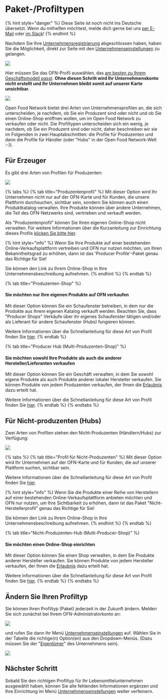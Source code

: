 # Paket-/Profiltypen

{% hint style="danger" %}
Diese Seite ist noch nicht ins Deutsche übersetzt. Wenn du mithelfen möchtest, melde dich gerne bei uns [per E-Mail](mailto:konrad@openfoodnetwork.de) oder [im Slack](https://join.slack.com/t/openfoodnetwork/shared\_invite/zt-9sjkjdlu-r02kUMP1zbrTgUhZhYPF\~A)!
{% endhint %}

Nachdem Sie Ihre [Unternehmensregistrierung](../register-and-create-your-profile.md) abgeschlossen haben, haben Sie die Möglichkeit, direkt zur Seite mit den [Unternehmenseinstellungen](enterprise-settings.md) zu gelangen.

![](../../.gitbook/assets/newregister.jpg)

Hier müssen Sie das OFN-Profil auswählen, das [am besten zu Ihrem Geschäftsmodell passt](../../your-quick-start-on-ofn-given-who-you-are.md). **Ohne diesen Schritt wird Ihr Unternehmenskonto nicht erstellt und Ihr Unternehmen bleibt somit auf unserer Karte unsichtbar.**

![](../../.gitbook/assets/newchoose.jpg)

Open Food Network bietet drei Arten von Unternehmensprofilen an, die sich unterscheiden, je nachdem, ob Sie ein Produzent sind oder nicht und ob Sie einen Online-Shop eröffnen wollen, um im Open Food Network zu verkaufen oder nicht. Die Profiltypen unterscheiden sich ein wenig, je nachdem, ob Sie ein Produzent sind oder nicht, daher beschreiben wir sie im Folgenden in zwei Hauptabschnitten: die Profile für Produzenten und dann die Profile für Händler (oder "Hubs" in der Open Food Network-Welt :-)).

## Für Erzeuger

Es gibt drei Arten von Profilen für Produzenten:

![](../../.gitbook/assets/prod\_choosenew.jpg)

{% tabs %}
{% tab title="Produzentenprofil" %}
Mit dieser Option wird Ihr Unternehmen nicht nur auf der OFN-Karte und für Kunden, die unsere Plattform durchsuchen, sichtbar sein, sondern Sie können auch einen Produktkatalog verwalten. Ihre Produkte können über andere Unternehmen, die Teil des OFN-Netzwerks sind, vertrieben und verkauft werden.

Als "Produzentenprofil" können Sie Ihren eigenen Online-Shop nicht verwalten. Für weitere Informationen über die Kurzanleitung zur Einrichtung dieses Profils [klicken Sie bitte hier](../../quick-start-guides/).

{% hint style="info" %}
Wenn Sie Ihre Produkte auf einer bestehenden Online-Verkaufsplattform vertreiben und OFN nur nutzen möchten, um Ihren Bekanntheitsgrad zu erhöhen, dann ist das 'Producer Profile'-Paket genau das Richtige für Sie!

Sie können den Link zu Ihrem Online-Shop in Ihre Unternehmensbeschreibung aufnehmen.
{% endhint %}
{% endtab %}

{% tab title="Produzenten-Shop" %}
#### Sie möchten nur Ihre eigenen Produkte auf OFN verkaufen

Mit dieser Option können Sie ein Schaufenster betreiben, in dem nur die Produkte aus Ihrem eigenen Katalog verkauft werden. Beachten Sie, dass "Producer Shops" Verkäufe über ihr eigenes Schaufenster tätigen und/oder als Lieferant für andere Schaufenster (Hubs) fungieren können.

Weitere Informationen über die Schnellanleitung für diese Art von Profil finden Sie [hier](../../quick-start-guides/).
{% endtab %}

{% tab title="Producer Hub (Multi-Produzenten-Shop)" %}
#### Sie möchten sowohl Ihre Produkte als auch die anderer Hersteller/Lieferanten verkaufen

Mit dieser Option können Sie ein Geschäft verwalten, in dem Sie sowohl eigene Produkte als auch Produkte anderer lokaler Hersteller verkaufen. Sie können Produkte von jedem Produzenten verkaufen, der Ihnen die [Erlaubnis](create-or-connect-with-your-supplying-producers.md) dazu erteilt hat.

Weitere Informationen über die Schnellanleitung für diese Art von Profil finden Sie [hier](../../quick-start-guides/).
{% endtab %}
{% endtabs %}

## Für Nicht-produzenten (Hubs)

Zwei Arten von Profilen stehen den Nicht-Produzenten (Händlern/Hubs) zur Verfügung:

![](../../.gitbook/assets/nonprod\_new.jpg)

{% tabs %}
{% tab title="Profil für Nicht-Produzenten" %}
Mit dieser Option wird Ihr Unternehmen auf der OFN-Karte und für Kunden, die auf unserer Plattform suchen, sichtbar sein.

Weitere Informationen über die Schnellanleitung für diese Art von Profil finden Sie [hier](../../quick-start-guides/).

{% hint style="info" %}
Wenn Sie die Produkte einer Reihe von Herstellern auf einer bestehenden Online-Verkaufsplattform anbieten möchten und OFN nur nutzen, um Ihre Sichtbarkeit zu erhöhen, dann ist das Paket "Nicht-Herstellerprofil" genau das Richtige für Sie!

Sie können den Link zu Ihrem Online-Shop in Ihre Unternehmensbeschreibung aufnehmen.
{% endhint %}
{% endtab %}

{% tab title="Nicht-Produzenten-Hub (Multi-Producer-Shop)" %}
#### Sie möchten einen Online-Shop einrichten

Mit dieser Option können Sie einen Shop verwalten, in dem Sie Produkte anderer Hersteller verkaufen. Sie können Produkte von jedem Hersteller verkaufen, der Ihnen die [Erlaubnis](create-or-connect-with-your-supplying-producers.md) dazu erteilt hat.

Weitere Informationen über die Schnellanleitung für diese Art von Profil finden Sie [hier](../../quick-start-guides/multi-producers-shop-hub-quick-setup-guide.md).
{% endtab %}
{% endtabs %}

## Ändern Sie Ihren Profiltyp

Sie können Ihren Profiltyp (Paket) jederzeit in der Zukunft ändern. Melden Sie sich zunächst bei Ihrem OFN-Administratorkonto an:

![](<../../.gitbook/assets/access1 (2) (2) (1).jpg>)

und rufen Sie dann Ihr Menü [Unternehmenseinstellungen](enterprise-settings.md) auf. Wählen Sie in der Tabelle die richtige(n) Option(en) aus den Dropdown-Menüs. (Dazu müssen Sie der "[Eigentümer](enterprise-settings.md#benutzer)" des Unternehmens sein).

![](../../.gitbook/assets/enterprisetable.jpg)

## Nächster Schritt

Sobald Sie den richtigen Profiltyp für Ihr Lebensmittelunternehmen ausgewählt haben, können Sie alle fehlenden Informationen ergänzen und Ihre Einrichtung im Menü [Unternehmenseinstellungen](enterprise-settings.md) weiter verfeinern.
